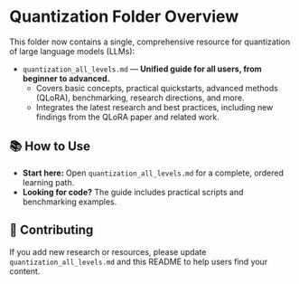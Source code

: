 # Quantization Folder Overview

This folder now contains a single, comprehensive resource for quantization of large language models (LLMs):

- `quantization_all_levels.md` — **Unified guide for all users, from beginner to advanced.**
  - Covers basic concepts, practical quickstarts, advanced methods (QLoRA), benchmarking, research directions, and more.
  - Integrates the latest research and best practices, including new findings from the QLoRA paper and related work.

## 📚 How to Use
- **Start here:** Open `quantization_all_levels.md` for a complete, ordered learning path.
- **Looking for code?** The guide includes practical scripts and benchmarking examples.

## 📝 Contributing
If you add new research or resources, please update `quantization_all_levels.md` and this README to help users find your content. 